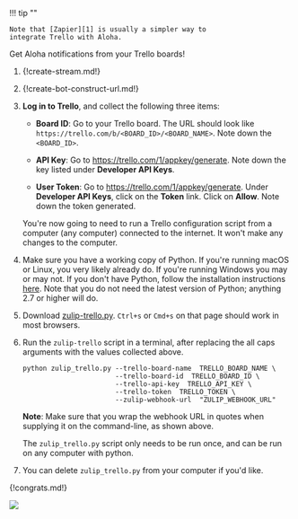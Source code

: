 !!! tip ""

    Note that [Zapier][1] is usually a simpler way to
    integrate Trello with Aloha.

Get Aloha notifications from your Trello boards!

[1]: ./zapier

1. {!create-stream.md!}

1. {!create-bot-construct-url.md!}

1. **Log in to Trello**, and collect the following three items:

    * **Board ID**: Go to your Trello board. The URL should look like
      `https://trello.com/b/<BOARD_ID>/<BOARD_NAME>`. Note down the
      `<BOARD_ID>`.

    * **API Key**: Go to <https://trello.com/1/appkey/generate>. Note down the
      key listed under **Developer API Keys**.

    * **User Token**: Go to <https://trello.com/1/appkey/generate>. Under
      **Developer API Keys**, click on the **Token** link. Click on **Allow**.
      Note down the token generated.

    You're now going to need to run a Trello configuration script from a
    computer (any computer) connected to the internet. It won't make any
    changes to the computer.

1.  Make sure you have a working copy of Python. If you're running
    macOS or Linux, you very likely already do. If you're running
    Windows you may or may not.  If you don't have Python, follow the
    installation instructions
    [here](https://realpython.com/installing-python/). Note that you
    do not need the latest version of Python; anything 2.7 or higher
    will do.

1. Download [zulip-trello.py][2]. `Ctrl+s` or `Cmd+s` on that page should
   work in most browsers.

1. Run the `zulip-trello` script in a terminal, after replacing the all caps
   arguments with the values collected above.

    ```
    python zulip_trello.py --trello-board-name  TRELLO_BOARD_NAME \
                           --trello-board-id  TRELLO_BOARD_ID \
                           --trello-api-key  TRELLO_API_KEY \
                           --trello-token  TRELLO_TOKEN \
                           --zulip-webhook-url  "ZULIP_WEBHOOK_URL"
    ```

    **Note**: Make sure that you wrap the webhook URL in quotes
    when supplying it on the command-line, as shown above.

    The `zulip_trello.py` script only needs to be run once, and can be run
    on any computer with python.

1. You can delete `zulip_trello.py` from your computer if you'd like.

[2]: https://raw.githubusercontent.com/zulip/python-zulip-api/main/zulip/integrations/trello/zulip_trello.py

{!congrats.md!}

![](/static/images/integrations/trello/001.png)
